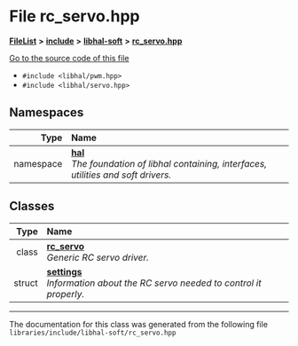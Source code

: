 

# File rc\_servo.hpp



[**FileList**](files.md) **>** [**include**](dir_cba0faac6e93618a6e2539705915bd70.md) **>** [**libhal-soft**](dir_d4bad6877cf31bc2d39b696d7a305013.md) **>** [**rc\_servo.hpp**](rc__servo_8hpp.md)

[Go to the source code of this file](rc__servo_8hpp_source.md)



* `#include <libhal/pwm.hpp>`
* `#include <libhal/servo.hpp>`













## Namespaces

| Type | Name |
| ---: | :--- |
| namespace | [**hal**](namespacehal.md) <br>_The foundation of libhal containing, interfaces, utilities and soft drivers._  |


## Classes

| Type | Name |
| ---: | :--- |
| class | [**rc\_servo**](classhal_1_1rc__servo.md) <br>_Generic RC servo driver._  |
| struct | [**settings**](structhal_1_1rc__servo_1_1settings.md) <br>_Information about the RC servo needed to control it properly._  |



















































------------------------------
The documentation for this class was generated from the following file `libraries/include/libhal-soft/rc_servo.hpp`

